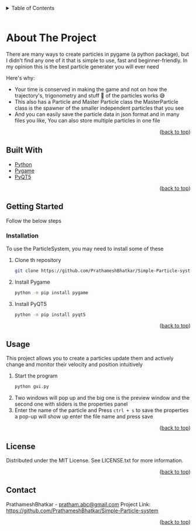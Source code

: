 <!-- TABLE OF CONTENTS -->
<details>
  <summary>Table of Contents</summary>
  <ol>
    <li>
      <a href="#about-the-project">About The Project</a>
      <ul>
        <li><a href="#built-with">Built With</a></li>
      </ul>
    </li>
    <li>
      <a href="#getting-started">Getting Started</a>
      <ul>
        <li><a href="#prerequisites">Prerequisites</a></li>
        <li><a href="#installation">Installation</a></li>
      </ul>
    </li>
    <li><a href="#usage">Usage</a></li>
    <li><a href="#contributing">Contributing</a></li>
    <li><a href="#license">License</a></li>
    <li><a href="#contact">Contact</a></li>
    <li><a href="#acknowledgments">Acknowledgments</a></li>
  </ol>
</details>

<br />

# About The Project

There are many ways to create particles in pygame (a python package), but I didn't find any one of it that is simple to
use, fast and beginner-friendly. In my opinion this is the best particle generater you will ever need

Here's why:

* Your time is conserved in making the game and not on how the trajectory's, trigonometry and stuff 📐 of the
  particles works :sweat_smile:
* This also has a Particle and Master Particle class the MasterParticle class is the spawner of the smaller independent
  particles that you see
* And you can easily save the particle data in json format and in many files you like, You can also store multiple
  particles in one file

<p align="right">(<a href="#top">back to top</a>)</p>

## Built With

* [Python](https://www.python.org)
* [Pygame](https://www.pygame.org)
* [PyQT5](https://doc.qt.io/qtforpython/)

<p align="right">(<a href="#top">back to top</a>)</p>

## Getting Started

Follow the below steps

### Installation

To use the ParticleSystem, you may need to install some of these

1. Clone th repository
    ```sh
    git clone https://github.com/PrathameshBhatkar/Simple-Particle-system
    ```


2. Install Pygame

    ```sh
    python -m pip install pygame
    ```
3. Install PyQT5

   ```sh
   python -m pip install pyqt5
    ```

<p align="right">(<a href="#top">back to top</a>)</p>

## Usage

This project allows you to create a particles update them and actively change and monitor their velocity and position
intuitively

1. Start the program
    ```sh
    python gui.py
    ```
2. Two windows will pop up and the big one is the preview window and the second one with sliders is the properties panel
3. Enter the name of the particle and Press `ctrl + s` to save the properties a pop-up will show up enter the file name
   and press save

<p align="right">(<a href="#top">back to top</a>)</p>

## License

Distributed under the MIT License. See LICENSE.txt for more information.
<p align="right">(<a href="#top">back to top</a>)</p>

## Contact

PrathameshBhatkar - pratham.abc@gmail.com Project Link: https://github.com/PrathameshBhatkar/Simple-Particle-system
<p align="right">(<a href="#top">back to top</a>)</p>




